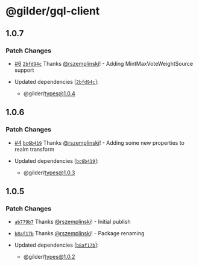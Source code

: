 # @gilder/gql-client

## 1.0.7

### Patch Changes

- [#6](https://github.com/Gilder-Labs/backend-services/pull/6) [`2bfd94c`](https://github.com/Gilder-Labs/backend-services/commit/2bfd94ce784c2dcb06910dd12a586c90adf25a47) Thanks [@rszemplinski](https://github.com/rszemplinski)! - Adding MintMaxVoteWeightSource support

- Updated dependencies [[`2bfd94c`](https://github.com/Gilder-Labs/backend-services/commit/2bfd94ce784c2dcb06910dd12a586c90adf25a47)]:
  - @gilder/types@1.0.4

## 1.0.6

### Patch Changes

- [#4](https://github.com/Gilder-Labs/backend-services/pull/4) [`bc6b419`](https://github.com/Gilder-Labs/backend-services/commit/bc6b4195760b7e142a80b0d203be83fb332baa19) Thanks [@rszemplinski](https://github.com/rszemplinski)! - Adding some new properties to realm transform

- Updated dependencies [[`bc6b419`](https://github.com/Gilder-Labs/backend-services/commit/bc6b4195760b7e142a80b0d203be83fb332baa19)]:
  - @gilder/types@1.0.3

## 1.0.5

### Patch Changes

- [`ab779b7`](https://github.com/Gilder-Labs/backend-services/commit/ab779b72fb24d3378d53c7d06e794cc5dc0c2277) Thanks [@rszemplinski](https://github.com/rszemplinski)! - Initial publish

- [`b8af17b`](https://github.com/Gilder-Labs/backend-services/commit/b8af17b3e92501702f61728c71278b12f7a736db) Thanks [@rszemplinski](https://github.com/rszemplinski)! - Package renaming

- Updated dependencies [[`b8af17b`](https://github.com/Gilder-Labs/backend-services/commit/b8af17b3e92501702f61728c71278b12f7a736db)]:
  - @gilder/types@1.0.2
